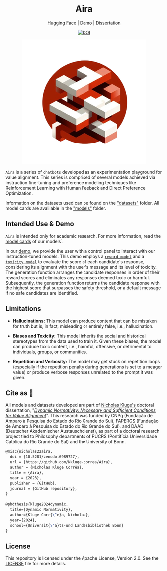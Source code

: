 <div align="center">

# Aira

[Hugging Face](https://huggingface.co/collections/nicholasKluge/aira-657db1563c65a5be2a02f51c) | [Demo](https://huggingface.co/spaces/nicholasKluge/Aira-Demo) | [Dissertation](https://arxiv.org/abs/2406.11039)

[![DOI](https://zenodo.org/badge/499891032.svg)](https://zenodo.org/badge/latestdoi/499891032)

<img src="./logo/logo.png" height="400">

</div>

`Aira` is a series of `chatbots` developed as an experimentation playground for value alignment. This series is comprised of several models achieved via instruction fine-tuning and preference modeling techniques like Reinforcement Learning with Human Feeback and Direct Preference Optimization.

Information on the datasets used can be found on the ["datasets"](Cards/datasets) folder. All model cards are avalilable in the ["models"](Cards/models) folder.

## Intended Use & Demo

`Aira` is intended only for academic research. For more information, read the [model cards](Cards/models) of our models`.

In our [demo](https://nkluge-correa.github.io/Aira/), we provide the user with a control panel to interact with our instruction-tuned models. This demo employs a [`reward model`](https://huggingface.co/nicholasKluge/RewardModel) and a [`toxicity model`](https://huggingface.co/nicholasKluge/ToxicityModel) to evaluate the score of each candidate's response, considering its alignment with the user's message and its level of toxicity. The generation function arranges the candidate responses in order of their reward scores and eliminates any responses deemed toxic or harmful. Subsequently, the generation function returns the candidate response with the highest score that surpasses the safety threshold, or a default message if no safe candidates are identified.

## Limitations

- **Hallucinations:** This model can produce content that can be mistaken for truth but is, in fact, misleading or entirely false, i.e., hallucination.

- **Biases and Toxicity:** This model inherits the social and historical stereotypes from the data used to train it. Given these biases, the model can produce toxic content, i.e., harmful, offensive, or detrimental to individuals, groups, or communities.

- **Repetition and Verbosity:** The model may get stuck on repetition loops (especially if the repetition penalty during generations is set to a meager value) or produce verbose responses unrelated to the prompt it was given.

## Cite as 🤗

All models and datasets developed are part of [Nicholas Kluge's](https://nkluge-correa.github.io/) doctoral dissertation, "_[Dynamic Normativity: Necessary and Sufficient Conditions for Value Alignment](https://arxiv.org/abs/2406.11039)_". This research was funded by CNPq (Fundação de Amparo à Pesquisa do Estado do Rio Grande do Sul), FAPERGS (Fundação de Amparo à Pesquisa do Estado do Rio Grande do Sul), and DAAD (Deutscher Akademischer Austauschdienst), as part of a doctoral research project tied to Philosophy departments of PUCRS (Pontifícia Universidade Católica do Rio Grande do Sul) and the University of Bonn.

```latex
@misc{nicholas22aira,
  doi = {10.5281/zenodo.6989727},
  url = {https://github.com/Nkluge-correa/Aira},
  author = {Nicholas Kluge Corrêa},
  title = {Aira},
  year = {2023},
  publisher = {GitHub},
  journal = {GitHub repository},
}

@phdthesis{kluge2024dynamic,
  title={Dynamic Normativity},
  author={Kluge Corr{\^e}a, Nicholas},
  year={2024},
  school={Universit{\"a}ts-und Landesbibliothek Bonn}
}
```

## License

This repository is licensed under the Apache License, Version 2.0. See the [LICENSE](LICENSE) file for more details.
